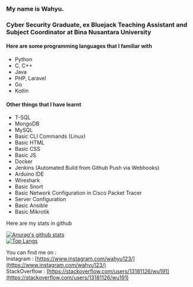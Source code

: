 ### My name is Wahyu.
### Cyber Security Graduate, ex Bluejack Teaching Assistant and Subject Coordinator at Bina Nusantara University
#### Here are some programming languages that I familiar with
- Python
- C, C++
- Java
- PHP, Laravel
- Go
- Kotlin
#### Other things that I have learnt
- T-SQL
- MongoDB
- MySQL
- Basic CLI Commands (Linux) 
- Basic HTML
- Basic CSS
- Basic JS
- Docker
- Jenkins (Automated Build from Github Push via Webhooks)
- Arduino IDE
- Wireshark
- Basic Snort
- Basic Network Configuration in Cisco Packet Tracer
- Server Configuration
- Basic Ansible
- Basic Mikrotik

Here are my stats in github

[![Anurag's github stats](https://github-readme-stats.vercel.app/api?username=WU19-1)](https://github.com/anuraghazra/github-readme-stats)  
[![Top Langs](https://github-readme-stats.vercel.app/api/top-langs/?username=WU19-1&hide=java,css,html&langs_count=5&layout=compact)](https://github.com/anuraghazra/github-readme-stats)

You can find me on :   
Instagram : [https://www.instagram.com/wahyu123/](https://www.instagram.com/wahyu123/)  
StackOverflow : [https://stackoverflow.com/users/13181126/wu191](https://stackoverflow.com/users/13181126/wu191)  
